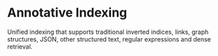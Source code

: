 # Annotative Indexing

Unified indexing that supports traditional inverted indices, links, graph structures, JSON, other structured text, regular expressions and dense retrieval.
